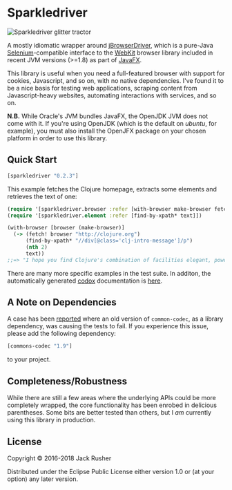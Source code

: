 # Sparkledriver

![Sparkledriver glitter tractor](https://raw.githubusercontent.com/jackrusher/sparkledriver/master/assets/SparkleDriver.jpg)

A mostly idiomatic wrapper
around
[jBrowserDriver](https://github.com/MachinePublishers/jBrowserDriver),
which is a pure-Java [Selenium](http://seleniumhq.org/)-compatible
interface to the [WebKit](https://webkit.org) browser library included
in recent JVM versions (>=1.8) as part
of
[JavaFX](http://docs.oracle.com/javase/8/javafx/get-started-tutorial/jfx-overview.htm#JFXST784).

This library is useful when you need a full-featured browser with
support for cookies, Javascript, and so on, with no native
dependencies. I've found it to be a nice basis for testing web
applications, scraping content from Javascript-heavy websites,
automating interactions with services, and so on.

**N.B.** While Oracle's JVM bundles JavaFX, the OpenJDK JVM does not
come with it. If you're using OpenJDK (which is the default on
_ubuntu_, for example), you must also install the OpenJFX package on
your chosen platform in order to use this library.

## Quick Start

``` clojure
[sparkledriver "0.2.3"]
```

This example fetches the Clojure homepage, extracts some elements and
retrieves the text of one:

``` clojure
(require '[sparkledriver.browser :refer [with-browser make-browser fetch!]])
(require '[sparkledriver.element :refer [find-by-xpath* text]])

(with-browser [browser (make-browser)]
  (-> (fetch! browser "http://clojure.org")
      (find-by-xpath* "//div[@class='clj-intro-message']/p")
      (nth 2)
      text))
;;=> "I hope you find Clojure's combination of facilities elegant, powerful, practical and fun to use."
```

There are many more specific examples in the test suite. In additon,
the automatically
generated [codox](https://github.com/weavejester/codox) documentation
is [here](https://jackrusher.github.io/sparkledriver/).

## A Note on Dependencies

A case has
been [reported](https://github.com/jackrusher/sparkledriver/issues/5)
where an old version of `common-codec`, as a library dependency, was
causing the tests to fail. If you experience this issue, please add
the following dependency:

```clj
[commons-codec "1.9"]
```

to your project.

## Completeness/Robustness

While there are still a few areas where the underlying APIs could be
more completely wrapped, the core functionality has been enrobed in
delicious parentheses. Some bits are better tested than others, but I
*am* currently using this library in production.

## License

Copyright © 2016-2018 Jack Rusher

Distributed under the Eclipse Public License either version 1.0 or (at
your option) any later version.
